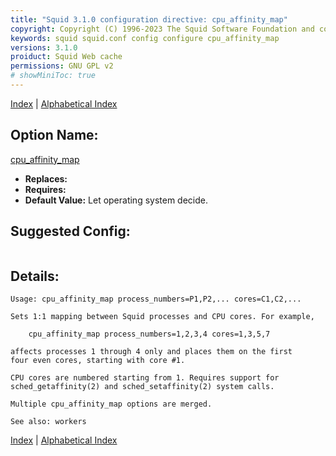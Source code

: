 ```yaml
---
title: "Squid 3.1.0 configuration directive: cpu_affinity_map"
copyright: Copyright (C) 1996-2023 The Squid Software Foundation and contributors
keywords: squid squid.conf config configure cpu_affinity_map
versions: 3.1.0
proiduct: Squid Web cache
permissions: GNU GPL v2
# showMiniToc: true
---
```

[Index](index#toc_cpu_affinity_map) | [Alphabetical Index](index_all#toc_cpu_affinity_map)

## Option Name:
[cpu_affinity_map](#cpu_affinity_map)
 * **Replaces:** 
 * **Requires:** 
 * **Default Value:** Let operating system decide.


## Suggested Config:
```plaintext

```

## Details:

	Usage: cpu_affinity_map process_numbers=P1,P2,... cores=C1,C2,...

	Sets 1:1 mapping between Squid processes and CPU cores. For example,

	    cpu_affinity_map process_numbers=1,2,3,4 cores=1,3,5,7

	affects processes 1 through 4 only and places them on the first
	four even cores, starting with core #1.

	CPU cores are numbered starting from 1. Requires support for
	sched_getaffinity(2) and sched_setaffinity(2) system calls.

	Multiple cpu_affinity_map options are merged.

	See also: workers



[Index](index#toc_cpu_affinity_map) | [Alphabetical Index](index_all#toc_cpu_affinity_map)

